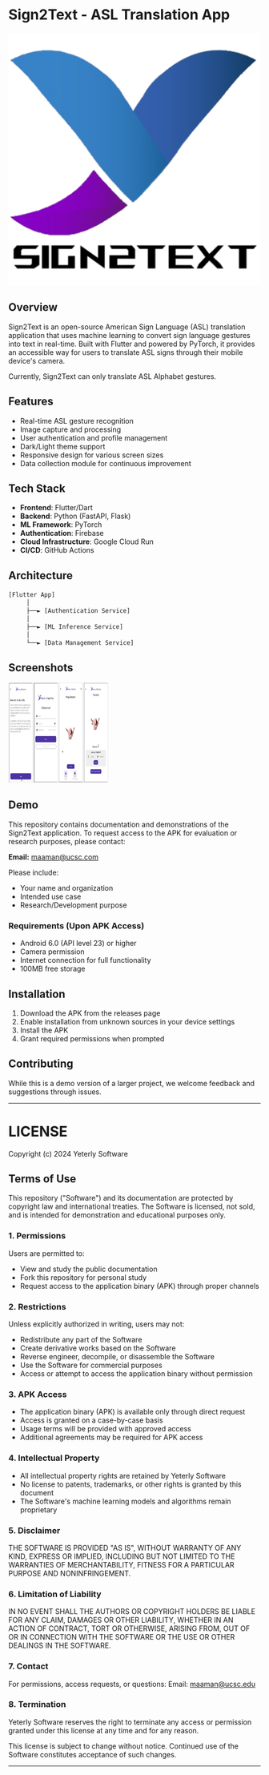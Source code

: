 # Sign2Text - ASL Translation App
![Sign2Text](https://raw.githubusercontent.com/Maz-AX/Sign2Text-Demo/refs/heads/main/docs/screenshots/ic_launcher.png "Sign2Text")

## Overview
Sign2Text is an open-source American Sign Language (ASL) translation application that uses machine learning to convert sign language gestures into text in real-time. Built with Flutter and powered by PyTorch, it provides an accessible way for users to translate ASL signs through their mobile device's camera.

Currently, Sign2Text can only translate ASL Alphabet gestures.

## Features
- Real-time ASL gesture recognition
- Image capture and processing
- User authentication and profile management
- Dark/Light theme support
- Responsive design for various screen sizes
- Data collection module for continuous improvement

## Tech Stack
- **Frontend**: Flutter/Dart
- **Backend**: Python (FastAPI, Flask)
- **ML Framework**: PyTorch
- **Authentication**: Firebase
- **Cloud Infrastructure**: Google Cloud Run
- **CI/CD**: GitHub Actions

## Architecture
```
[Flutter App]
     │
     ├──► [Authentication Service]
     │
     ├──► [ML Inference Service]
     │
     └──► [Data Management Service]
```

## Screenshots
[<img alt="Sign2Text" width="200px" height="200px" src="https://raw.githubusercontent.com/Maz-AX/Sign2Text-Demo/refs/heads/main/docs/screenshots/screenshot.jpg" />](https://raw.githubusercontent.com/Maz-AX/Sign2Text-Demo/refs/heads/main/docs/screenshots/screenshot.jpg)

## Demo

This repository contains documentation and demonstrations of the Sign2Text application. To request access to the APK for evaluation or research purposes, please contact:

**Email:** maaman@ucsc.com

Please include:
- Your name and organization
- Intended use case
- Research/Development purpose

### Requirements (Upon APK Access)
- Android 6.0 (API level 23) or higher
- Camera permission
- Internet connection for full functionality
- 100MB free storage

## Installation
1. Download the APK from the releases page
2. Enable installation from unknown sources in your device settings
3. Install the APK
4. Grant required permissions when prompted

## Contributing
While this is a demo version of a larger project, we welcome feedback and suggestions through issues.

---

# LICENSE

Copyright (c) 2024 Yeterly Software

## Terms of Use

This repository ("Software") and its documentation are protected by copyright law and international treaties. The Software is licensed, not sold, and is intended for demonstration and educational purposes only.

### 1. Permissions
Users are permitted to:
- View and study the public documentation
- Fork this repository for personal study
- Request access to the application binary (APK) through proper channels

### 2. Restrictions
Unless explicitly authorized in writing, users may not:
- Redistribute any part of the Software
- Create derivative works based on the Software
- Reverse engineer, decompile, or disassemble the Software
- Use the Software for commercial purposes
- Access or attempt to access the application binary without permission

### 3. APK Access
- The application binary (APK) is available only through direct request
- Access is granted on a case-by-case basis
- Usage terms will be provided with approved access
- Additional agreements may be required for APK access

### 4. Intellectual Property
- All intellectual property rights are retained by Yeterly Software
- No license to patents, trademarks, or other rights is granted by this document
- The Software's machine learning models and algorithms remain proprietary

### 5. Disclaimer
THE SOFTWARE IS PROVIDED "AS IS", WITHOUT WARRANTY OF ANY KIND, EXPRESS OR IMPLIED, INCLUDING BUT NOT LIMITED TO THE WARRANTIES OF MERCHANTABILITY, FITNESS FOR A PARTICULAR PURPOSE AND NONINFRINGEMENT.

### 6. Limitation of Liability
IN NO EVENT SHALL THE AUTHORS OR COPYRIGHT HOLDERS BE LIABLE FOR ANY CLAIM, DAMAGES OR OTHER LIABILITY, WHETHER IN AN ACTION OF CONTRACT, TORT OR OTHERWISE, ARISING FROM, OUT OF OR IN CONNECTION WITH THE SOFTWARE OR THE USE OR OTHER DEALINGS IN THE SOFTWARE.

### 7. Contact
For permissions, access requests, or questions:
Email: maaman@ucsc.edu

### 8. Termination
Yeterly Software reserves the right to terminate any access or permission granted under this license at any time and for any reason.

This license is subject to change without notice. Continued use of the Software constitutes acceptance of such changes.

---
